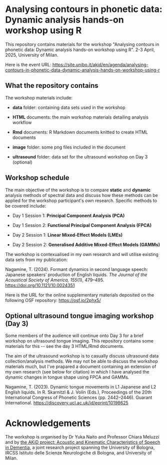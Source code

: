 # Analysing contours in phonetic data: Dynamic analysis hands-on workshop using R
This repository contains materials for the workshop "Analysing contours in phonetic data: Dynamic analysis hands-on workshop using R". 2-3 April, 2025, University of Milan.

Here is the event URL: https://site.unibo.it/akid/en/agenda/analysing-contours-in-phonetic-data-dynamic-analysis-hands-on-workshop-using-r

## What the repository contains

The workshop materials include:

- **data** folder: containing data sets used in the workshop

- **HTML** documents: the main workshop materials detailing analysis workflow

- **Rmd** documents: R Markdown documents knitted to create HTML documents

- **image** folder: some png files included in the document

- **ultrasound** folder: data set for the ultrasound workshop on Day 3 (optional)

## Workshop schedule

The main objective of the workshop is to compare **static** and **dynamic** analysis methods of spectral data and discuss how these methods can be applied for the workshop participant's own research. Specific methods to be covered include:

- Day 1 Session 1: **Principal Component Analysis (PCA)**

- Day 1 Session 2: **Functional Principal Component Analysis (FPCA)**

- Day 2 Session 1: **Linear Mixed-Effect Models (LMEs)**

- Day 2 Session 2: **Generalised Additive Mixed-Effect Models (GAMMs)**

The workshop is contexualised in my own research and will utilise existing data sets from my publication:


Nagamine, T. (2024). Formant dynamics in second language
speech: Japanese speakers’ production of English liquids. *The Journal of the
Acoustical Society of America, 155*(1), 479–495. https://doi.org/10.1121/10.0024351

Here is the URL for the online supplementary materials deposited on the following OSF repository: https://osf.io/2phx5/

## Optional ultrasound tongue imaging workshop (Day 3)

Some members of the audience will continue onto Day 3 for a brief workshop on ultrasound tongue imaging. This repository contains some materials for this -- see the day 3 HTML/Rmd documents.

The aim of the ultrasound workshop is to casually discuss ultrasound data collection/analysis methods. We may not be able to discuss the workshop materials much, but I've prapared a document containing an extension of my own research (see below for citation) in which I have analysed the dynamic changes in tongue shape using FPCA and GAMMs. 

Nagamine, T. (2023). Dynamic tongue movements in L1 Japanese and L2 English liquids. In R. Skarnitzl & J. Volín (Eds.), Proceedings of the 20th International Congress of Phonetic Sciences (pp. 2442–2446). Guarant International. https://discovery.ucl.ac.uk/id/eprint/10198625

# Acknowledgements

The workshop is organised by Dr Yuka Naito and Professor Chiara Meluzzi and by [the AKiD project: Acoustic and Kinematic Characteristics of Speech in Dementia](https://site.unibo.it/akid/en), a joint research project spanning the University of Bologna, IRCSS Istituto delle Scienze Neurologiche di Bologna, and University of Milan.

